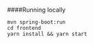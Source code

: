 ####Running locally
```
mvn spring-boot:run
cd frontend
yarn install && yarn start
```      
        
